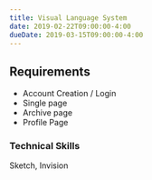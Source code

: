 ```yaml
---
title: Visual Language System
date: 2019-02-22T09:00:00-4:00
dueDate: 2019-03-15T09:00:00-4:00
---
```




## Requirements

- Account Creation / Login
- Single page
- Archive page
- Profile Page

### Technical Skills

Sketch, Invision